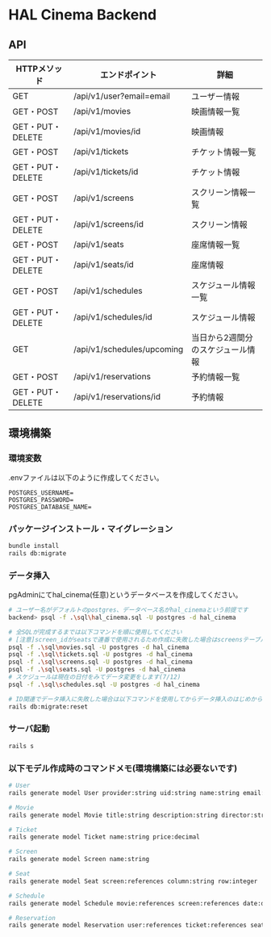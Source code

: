 # HAL Cinema Backend

## API

| HTTPメソッド | エンドポイント | 詳細 |
| --- | --- | --- |
| GET | /api/v1/user?email=email | ユーザー情報 |
| GET・POST | /api/v1/movies | 映画情報一覧 |
| GET・PUT・DELETE | /api/v1/movies/id | 映画情報 |
| GET・POST | /api/v1/tickets | チケット情報一覧 |
| GET・PUT・DELETE | /api/v1/tickets/id | チケット情報 |
| GET・POST | /api/v1/screens | スクリーン情報一覧 |
| GET・PUT・DELETE | /api/v1/screens/id | スクリーン情報 |
| GET・POST | /api/v1/seats | 座席情報一覧 |
| GET・PUT・DELETE | /api/v1/seats/id | 座席情報 |
| GET・POST | /api/v1/schedules | スケジュール情報一覧 |
| GET・PUT・DELETE | /api/v1/schedules/id | スケジュール情報 |
| GET | /api/v1/schedules/upcoming | 当日から2週間分のスケジュール情報 |
| GET・POST | /api/v1/reservations | 予約情報一覧 |
| GET・PUT・DELETE | /api/v1/reservations/id | 予約情報 |

## 環境構築

### 環境変数
.envファイルは以下のように作成してください。
```
POSTGRES_USERNAME=
POSTGRES_PASSWORD=
POSTGRES_DATABASE_NAME=
```

### パッケージインストール・マイグレーション
```bash
bundle install
rails db:migrate
```

### データ挿入
pgAdminにてhal_cinema(任意)というデータベースを作成してください。

```bash
# ユーザー名がデフォルトのpostgres、データベース名がhal_cinemaという前提です
backend> psql -f .\sql\hal_cinema.sql -U postgres -d hal_cinema

# 全SQLが完成するまでは以下コマンドを順に使用してください
# [注意]screen_idがseatsで連番で使用されるため作成に失敗した場合はscreensテーブルを削除して再作成してコマンドを使用してください
psql -f .\sql\movies.sql -U postgres -d hal_cinema
psql -f .\sql\tickets.sql -U postgres -d hal_cinema
psql -f .\sql\screens.sql -U postgres -d hal_cinema
psql -f .\sql\seats.sql -U postgres -d hal_cinema
# スケジュールは現在の日付をみてデータ変更をします(7/12)
psql -f .\sql\schedules.sql -U postgres -d hal_cinema

# ID関連でデータ挿入に失敗した場合は以下コマンドを使用してからデータ挿入のはじめから行ってください
rails db:migrate:reset
```

### サーバ起動
```bash
rails s
```

### 以下モデル作成時のコマンドメモ(環境構築には必要ないです)
```bash
# User
rails generate model User provider:string uid:string name:string email:string

# Movie
rails generate model Movie title:string description:string director:string actors:string duration:integer thumbnail:string

# Ticket
rails generate model Ticket name:string price:decimal

# Screen
rails generate model Screen name:string

# Seat
rails generate model Seat screen:references column:string row:integer

# Schedule
rails generate model Schedule movie:references screen:references date:datetime

# Reservation
rails generate model Reservation user:references ticket:references seat:references schedule:references
```
